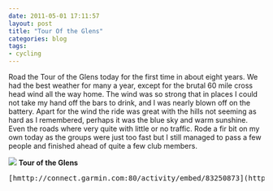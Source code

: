 ```yaml
---
date: 2011-05-01 17:11:57
layout: post
title: "Tour Of the Glens"
categories: blog 
tags:
- cycling
---
```


Road the Tour of the Glens today for the first time in about eight years. We had the best weather for many a year, except for the brutal 60 mile cross head wind all the way home. The wind was so strong that in places I could not take my hand off the bars to drink, and I was nearly blown off on the battery. Apart for the wind the ride was great with the hills not seeming as hard as I remembered, perhaps it was the blue sky and warm sunshine. Even the roads where very quite with little or no traffic. Rode a fir bit on my own today as the groups were just too fast but I still managed to pass a few people and finished ahead of quite a few club members.

![](/images/2011/easter2011137.jpg)
**Tour of the Glens**
<pre>
[hmttp://connect.garmin.com:80/activity/embed/83250873](http://connect.garmin.com:80/activity/embed/83250873)
</pre>
